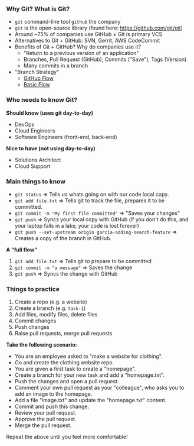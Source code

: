 ### Why Git? What is Git?

* `git` command-line tool `github` the company 
* `git` is the open-source library (found here: https://github.com/git/git)
* Around ~75% of companies use GitHub + Git is primary VCS
* Alternatives to Git + GitHub: SVN, Gerrit, AWS CodeCommit
* Benefits of Git + GitHub? Why do companies use it? 
  * "Return to a previous version of an application"
  * Branches, Pull Request (GitHub), Commits ("Save"), Tags (Version)
  * Many commits in a branch
* "Branch Strategy"
  * [GitHub Flow](https://i0.wp.com/lanziani.com/slides/gitflow/images/gitflow_1.png)
  * [Basic Flow](https://littlekendra.com/images/release-flow.png)
 
### Who needs to know Git?

**Should know (uses git day-to-day)**
* DevOps
* Cloud Engineers
* Software Engineers (front-end, back-end)

**Nice to have (not using day-to-day)**
* Solutions Architect
* Cloud Support

### Main things to know

* `git status` => Tells us whats going on with our code local copy.
* `git add file.txt` => Tells git to track the file, prepares it to be committed.
* `git commit -m "My first file committed"` => "Saves your changes"
* `git push` => Syncs your local copy with GitHub (if you don't do this, and your laptop falls in a lake, your code is lost forever)
* `git push --set-upstream origin garcia-adding-search-feature` => Creates a copy of the branch in GitHub. 

**A "full flow"**

1. `git add file.txt` => Tells git to prepare to be committed
2. `git commit -m "a message"` => Saves the change
3. `git push` => Syncs the change with GitHub

### Things to practice

1. Create a repo (e.g. a website)
2. Create a branch (e.g. `task-1`)
3. Add files, modify files, delete files
4. Commit changes
5. Push changes
6. Raise pull requests, merge pull requests

**Take the following scenario:** 
* You are an employee asked to "make a website for clothing". 
* Go and create the clothing website repo. 
* You are given a first task to create a "homepage". 
* Create a branch for your new task and add a "homepage.txt". 
* Push the changes and open a pull request. 
* Comment your own pull request as your "colleague", who asks you to add an image to the homepage.
* Add a file "image.txt" and update the "homepage.txt" content. 
* Commit and push this change. 
* Review your pull request. 
* Approve the pull request. 
* Merge the pull request. 
 
Repeat the above until you feel more comfortable! 
